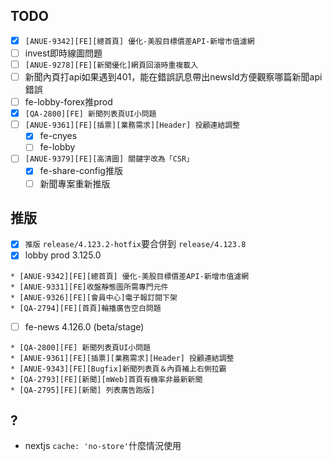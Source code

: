 ## TODO
* [x] `[ANUE-9342][FE][總首頁] 優化-美股目標價差API-新增市值濾網`
* [ ] invest即時線圖問題
* [ ] `[ANUE-9278][FE][新聞優化]網頁回滾時重複載入`
* [ ] 新聞內頁打api如果遇到401，能在錯誤訊息帶出newsId方便觀察哪篇新聞api錯誤
* [ ] fe-lobby-forex推prod
* [x] `[QA-2800][FE] 新聞列表頁UI小問題`
* [ ] `[ANUE-9361][FE][插票][業務需求][Header] 投顧連結調整`
	* [x] fe-cnyes
	* [ ] fe-lobby
* [ ] `[ANUE-9379][FE][高清圖] 關鍵字改為「CSR」`
	* [x] fe-share-config推版
	* [ ] 新聞專案重新推版
   
## 推版
* [x] `推版` `release/4.123.2-hotfix`要合併到 `release/4.123.8`
* [x] lobby prod 3.125.0
```
* [ANUE-9342][FE][總首頁] 優化-美股目標價差API-新增市值濾網 
* [ANUE-9331][FE]收盤靜態圖所需專門元件 
* [ANUE-9326][FE][會員中心]電子報訂閱下架 
* [QA-2794][FE][首頁]輪播廣告空白問題
```
* [ ] fe-news 4.126.0 (beta/stage)
```
* [QA-2800][FE] 新聞列表頁UI小問題 
* [ANUE-9361][FE][插票][業務需求][Header] 投顧連結調整 
* [ANUE-9343][FE][Bugfix]新聞列表頁＆內頁補上右側拉霸 
* [QA-2793][FE][新聞][mWeb]首頁有機率非最新新聞 
* [QA-2795][FE][新聞] 列表廣告跑版]
```

## ?
* nextjs `cache: 'no-store'`什麼情況使用